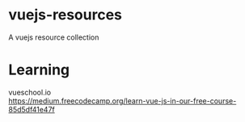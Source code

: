 # vuejs-resources
A vuejs resource collection

# Learning
vueschool.io  
https://medium.freecodecamp.org/learn-vue-js-in-our-free-course-85d5df41e47f  